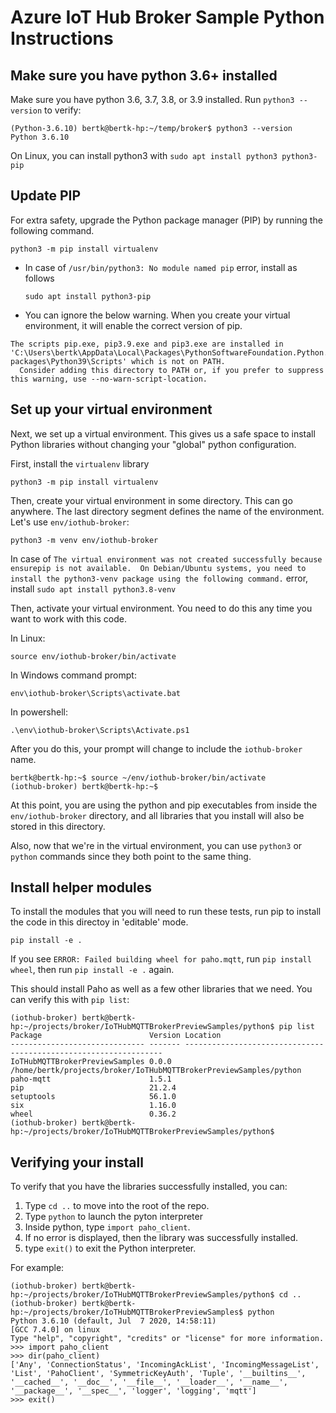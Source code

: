 # Azure IoT Hub Broker Sample Python Instructions

## Make sure you have python 3.6+ installed

Make sure you have python 3.6, 3.7, 3.8, or 3.9 installed.   Run `python3 --version` to verify:
```
(Python-3.6.10) bertk@bertk-hp:~/temp/broker$ python3 --version
Python 3.6.10
```

On Linux, you can install python3 with `sudo apt install python3 python3-pip`

## Update PIP

For extra safety, upgrade the Python package manager (PIP) by running the following command.

```
python3 -m pip install virtualenv
```

* In case of `/usr/bin/python3: No module named pip` error, install as follows
  ```
  sudo apt install python3-pip
  ```
  
* You can ignore the below warning.  When you create your virtual environment, it will enable the correct version of pip.
```
The scripts pip.exe, pip3.9.exe and pip3.exe are installed in 'C:\Users\bertk\AppData\Local\Packages\PythonSoftwareFoundation.Python.3.9_qbz5n2kfra8p0\LocalCache\local-packages\Python39\Scripts' which is not on PATH.
  Consider adding this directory to PATH or, if you prefer to suppress this warning, use --no-warn-script-location.
```

## Set up your virtual environment

Next, we set up a virtual environment.  This gives us a safe space to install Python libraries without changing your "global" python configuration.

First, install the `virtualenv` library

```
python3 -m pip install virtualenv
```

Then, create your virtual environment in some directory.  This can go anywhere.  The last directory segment defines the name of the environment.  Let's use `env/iothub-broker`:

```
python3 -m venv env/iothub-broker
```

In case of `The virtual environment was not created successfully because ensurepip is not available.  On Debian/Ubuntu systems, you need to install the python3-venv
package using the following command.` error, install `sudo apt install python3.8-venv`

Then, activate your virtual environment.  You need to do this any time you want to work with this code.

In Linux:
```
source env/iothub-broker/bin/activate
```

In Windows command prompt:
```
env\iothub-broker\Scripts\activate.bat
```

In powershell:
```
.\env\iothub-broker\Scripts\Activate.ps1
```

After you do this, your prompt will change to include the `iothub-broker` name.

```
bertk@bertk-hp:~$ source ~/env/iothub-broker/bin/activate
(iothub-broker) bertk@bertk-hp:~$
```

At this point, you are using the python and pip executables from inside the `env/iothub-broker` directory, and all libraries that you install will also be stored in this directory.

Also, now that we're in the virtual environment, you can use `python3` or `python` commands since they both point to the same thing.

## Install helper modules

To install the modules that you will need to run these tests, run pip to install the code in this directoy in 'editable' mode.

```
pip install -e .
```

If you see `ERROR: Failed building wheel for paho.mqtt`, run `pip install wheel`, then run `pip install -e .` again. 

This should install Paho as well as a few other libraries that we need.  You can verify this with `pip list`:
```
(iothub-broker) bertk@bertk-hp:~/projects/broker/IoTHubMQTTBrokerPreviewSamples/python$ pip list
Package                        Version Location
------------------------------ ------- -----------------------------------------------------------------
IoTHubMQTTBrokerPreviewSamples 0.0.0   /home/bertk/projects/broker/IoTHubMQTTBrokerPreviewSamples/python
paho-mqtt                      1.5.1
pip                            21.2.4
setuptools                     56.1.0
six                            1.16.0
wheel                          0.36.2
(iothub-broker) bertk@bertk-hp:~/projects/broker/IoTHubMQTTBrokerPreviewSamples/python$
```

## Verifying your install

To verify that you have the libraries successfully installed, you can:

1. Type `cd ..` to move into the root of the repo.
2. Type `python` to launch the pyton interpreter
3. Inside python, type `import paho_client`.
4. If no error is displayed, then the library was successfully installed.
5. type `exit()` to exit the Python interpreter.

For example:
```
(iothub-broker) bertk@bertk-hp:~/projects/broker/IoTHubMQTTBrokerPreviewSamples/python$ cd ..
(iothub-broker) bertk@bertk-hp:~/projects/broker/IoTHubMQTTBrokerPreviewSamples$ python
Python 3.6.10 (default, Jul  7 2020, 14:58:11)
[GCC 7.4.0] on linux
Type "help", "copyright", "credits" or "license" for more information.
>>> import paho_client
>>> dir(paho_client)
['Any', 'ConnectionStatus', 'IncomingAckList', 'IncomingMessageList', 'List', 'PahoClient', 'SymmetricKeyAuth', 'Tuple', '__builtins__', '__cached__', '__doc__', '__file__', '__loader__', '__name__', '__package__', '__spec__', 'logger', 'logging', 'mqtt']
>>> exit()

```
